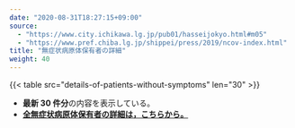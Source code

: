 ```yaml
---
date: "2020-08-31T18:27:15+09:00"
source:
  - "https://www.city.ichikawa.lg.jp/pub01/hasseijokyo.html#m05"
  - "https://www.pref.chiba.lg.jp/shippei/press/2019/ncov-index.html"
title: "無症状病原体保有者の詳細"
weight: 40
---
```


{{< table src="details-of-patients-without-symptoms" len="30" >}}

- **最新 30 件分**の内容を表示している。
- **[全無症状病原体保有者の詳細は，こちらから。](./cards/details-of-patients-without-symptoms/)**

